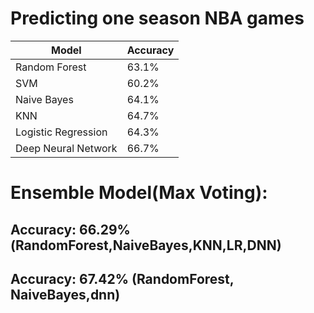 # Predicting one season NBA games


| Model                        | Accuracy |
|-------------------------|------------|
|Random Forest           |   63.1%  |
|SVM                            |   60.2%  |
|Naive Bayes                |   64.1%  |
|KNN                             |   64.7%  |
|Logistic Regression     |   64.3%  |
|Deep Neural Network  |   66.7%  |

# Ensemble Model(Max Voting):
## Accuracy: 66.29%(RandomForest,NaiveBayes,KNN,LR,DNN)
## Accuracy: 67.42% (RandomForest, NaiveBayes,dnn)
